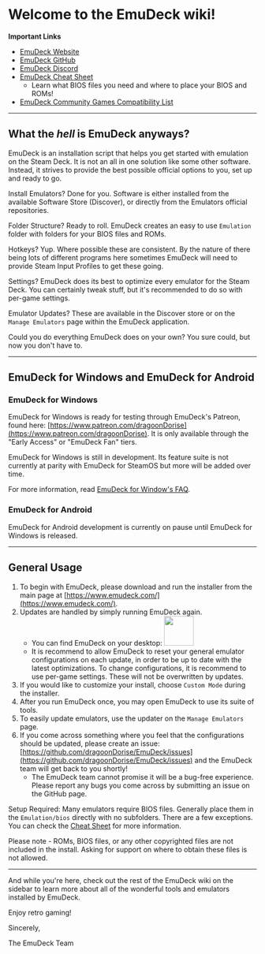 # Welcome to the EmuDeck wiki!

**Important Links**

- [EmuDeck Website](https://www.emudeck.com/)
- [EmuDeck GitHub](https://github.com/dragoonDorise/EmuDeck)
- [EmuDeck Discord](https://discord.gg/b9F7GpXtFP)
- [EmuDeck Cheat Sheet](./cheat-sheet.md)
  - Learn what BIOS files you need and where to place your BIOS and ROMs!
- [EmuDeck Community Games Compatibility List](https://brantje.github.io/emudeck-compatibility-list/)

***

## What the _hell_ is EmuDeck anyways?

EmuDeck is an installation script that helps you get started with emulation on the Steam Deck. It is not an all in one solution like some other software. Instead, it strives to provide the best possible official options to you, set up and ready to go.

Install Emulators?   Done for you. Software is either installed from the available Software Store (Discover), or directly from the Emulators official repositories.

Folder Structure?    Ready to roll. EmuDeck creates an easy to use `Emulation` folder with folders for your BIOS files and ROMs.

Hotkeys?    Yup. Where possible these are consistent. By the nature of there being lots of different programs here sometimes EmuDeck will need to provide Steam Input Profiles to get these going.

Settings?    EmuDeck does its best to optimize every emulator for the Steam Deck. You can certainly tweak stuff, but it's recommended to do so with per-game settings.

Emulator Updates?    These are available in the Discover store or on the `Manage Emulators` page within the EmuDeck application.

Could you do everything EmuDeck does on your own? You sure could, but now you don't have to.

***

## EmuDeck for Windows and EmuDeck for Android

### EmuDeck for Windows

EmuDeck for Windows is ready for testing through EmuDeck's Patreon, found here: [https://www.patreon.com/dragoonDorise](https://www.patreon.com/dragoonDorise). It is only available through the "Early Access" or "EmuDeck Fan" tiers.

EmuDeck for Windows is still in development. Its feature suite is not currently at parity with EmuDeck for SteamOS but more will be added over time.

For more information, read [EmuDeck for Window's FAQ](./frequently-asked-questions/windows/index.md).

### EmuDeck for Android

EmuDeck for Android development is currently on pause until EmuDeck for Windows is released.

***

## General Usage

1. To begin with EmuDeck, please download and run the installer from the main page at [https://www.emudeck.com/](https://www.emudeck.com/).
2. Updates are handled by simply running EmuDeck again.
   - You can find EmuDeck on your desktop: <img src="https://user-images.githubusercontent.com/108900299/196099299-afb63d83-5434-4822-bd6c-8d93d76cadcf.png" height="60">
   - It is recommend to allow EmuDeck to reset your general emulator configurations on each update, in order to be up to date with the latest optimizations. To change configurations, it is recommend to use per-game settings. These will not be overwritten by updates.
3. If you would like to customize your install, choose `Custom Mode` during the installer.
4. After you run EmuDeck once, you may open EmuDeck to use its suite of tools.
5. To easily update emulators, use the updater on the `Manage Emulators` page.
6. If you come across something where you feel that the configurations should be updated, please create an issue: [https://github.com/dragoonDorise/EmuDeck/issues](https://github.com/dragoonDorise/EmuDeck/issues) and the EmuDeck team will get back to you shortly!
   - The EmuDeck team cannot promise it will be a bug-free experience. Please report any bugs you come across by submitting an issue on the GitHub page.

Setup Required:
Many emulators require BIOS files. Generally place them in the `Emulation/bios` directly with no subfolders. There are a few exceptions. You can check the [Cheat Sheet](./cheat-sheet.md) for more information.

Please note - ROMs, BIOS files, or any other copyrighted files are not included in the install. Asking for support on where to obtain these files is not allowed.

***

And while you're here, check out the rest of the EmuDeck wiki on the sidebar to learn more about all of the wonderful tools and emulators installed by EmuDeck.

Enjoy retro gaming!

Sincerely,

The EmuDeck Team
